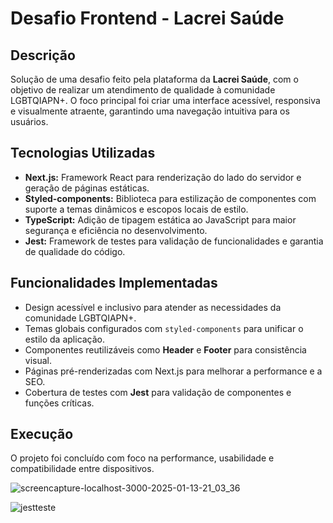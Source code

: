 # Desafio Frontend - Lacrei Saúde

## Descrição
Solução de uma desafio feito pela plataforma da **Lacrei Saúde**, com o objetivo de realizar um atendimento de qualidade à comunidade LGBTQIAPN+. O foco principal foi criar uma interface acessível, responsiva e visualmente atraente, garantindo uma navegação intuitiva para os usuários.

## Tecnologias Utilizadas
- **Next.js:** Framework React para renderização do lado do servidor e geração de páginas estáticas.
- **Styled-components:** Biblioteca para estilização de componentes com suporte a temas dinâmicos e escopos locais de estilo.
- **TypeScript:** Adição de tipagem estática ao JavaScript para maior segurança e eficiência no desenvolvimento.
- **Jest:** Framework de testes para validação de funcionalidades e garantia de qualidade do código.

## Funcionalidades Implementadas
- Design acessível e inclusivo para atender as necessidades da comunidade LGBTQIAPN+.
- Temas globais configurados com `styled-components` para unificar o estilo da aplicação.
- Componentes reutilizáveis como **Header** e **Footer** para consistência visual.
- Páginas pré-renderizadas com Next.js para melhorar a performance e a SEO.
- Cobertura de testes com **Jest** para validação de componentes e funções críticas.

## Execução
O projeto foi concluído com foco na performance, usabilidade e compatibilidade entre dispositivos.


![screencapture-localhost-3000-2025-01-13-21_03_36](https://github.com/user-attachments/assets/5e3ca9ee-ce2d-4563-8f0d-3bcc0e9bfc48)



![jestteste](https://github.com/user-attachments/assets/9e3d5905-e064-4aaf-a1ff-2a5455cc521d)
